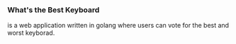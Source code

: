 ### What's the Best Keyboard
is a web application written in golang where users can vote for the best and worst keyborad.
